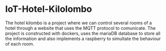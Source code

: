 # IoT-Hotel-Kilolombo
The hotel kilombo is a project where  we can control several rooms of a hotel through a website that uses the MQTT protocol to comunicate. The project is constructed with dockers, uses the mariaDB database to store all the information and also implements a raspberry to simultate the behaviour of each room. 
